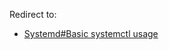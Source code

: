 Redirect to:

*   [Systemd#Basic systemctl usage](/index.php/Systemd#Basic_systemctl_usage "Systemd")